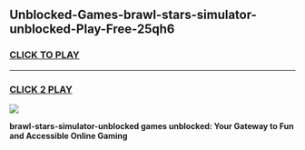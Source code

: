 
## Unblocked-Games-brawl-stars-simulator-unblocked-Play-Free-25qh6
<h3>
<a href="https://premium76.site?title=brawl-stars-simulator-unblocked&ref=10A">CLICK TO PLAY</a></h3>
<hr>

<h3>
<a href="https://premium76.site?title=brawl-stars-simulator-unblocked&ref=10A">CLICK 2 PLAY</a>
  
</h3>

<a href="https://premium76.site?title=brawl-stars-simulator-unblocked&ref=10A"><img src="https://clearcache.store/games.png"></a>


**brawl-stars-simulator-unblocked games unblocked: Your Gateway to Fun and Accessible Online Gaming**
